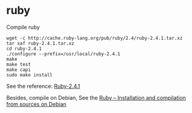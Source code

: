 # ruby
Compile ruby

``` shell
wget -c http://cache.ruby-lang.org/pub/ruby/2.4/ruby-2.4.1.tar.xz
tar xaf ruby-2.4.1.tar.xz
cd ruby-2.4.1
./configure --prefix=/usr/local/ruby-2.4.1
make
make test
make capi
sudo make install
```

See the reference: [Ruby-2.4.1](http://www.linuxfromscratch.org/blfs/view/cvs/general/ruby.html)

Besides, compile on Debian, See the [Ruby – Installation and compilation from sources on Debian](https://mensfeld.pl/2014/10/ruby-installation-and-compilation-from-sources-on-debian/)

